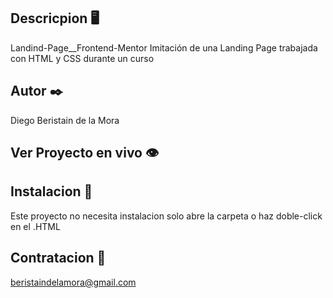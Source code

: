 ## Descricpion 🖥️

Landind-Page__Frontend-Mentor
Imitación de una Landing Page trabajada con HTML y CSS durante un curso 

## Autor ✒️

Diego Beristain de la Mora

## Ver Proyecto en vivo 👁️


## Instalacion 🔌

Este proyecto no necesita instalacion solo abre la carpeta o haz doble-click en el .HTML

## Contratacion 📧

beristaindelamora@gmail.com
